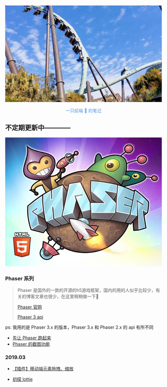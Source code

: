 ![](title.jpg)

<center><font color=#5192e4>一只前端 🦍 的笔记</font></center>

## 不定期更新中————

![](phaser.jpg)

### Phaser 系列

> Phaser 是国外的一款的开源的h5游戏框架，国内的用的人似乎比较少，有关的博客文章也很少，在这里稍稍做一下📝
>
> [Phaser 官网](http://phaser.io/)
>
> [Phaser 3 api](https://photonstorm.github.io/phaser3-docs/index.html)

ps: 我用的是 Phaser 3.x 的版本，Phaser 3.x 和 Phaser 2.x 的 api 有所不同

- [先让 Phaser 跑起来](https://github.com/hewq/blog/blob/master/Phaser/helloworld.md)
- [Phaser 的截图功能](https://github.com/hewq/blog/blob/master/Phaser/snapshotarea.md)



### 2019.03

- [【插件】移动端元素拖拽、缩放](https://github.com/hewq/blog/blob/master/javascript/%E3%80%90%E6%8F%92%E4%BB%B6%E3%80%91%E7%A7%BB%E5%8A%A8%E7%AB%AF%E5%85%83%E7%B4%A0%E6%8B%96%E6%8B%BD%E3%80%81%E7%BC%A9%E6%94%BE.md)

- [初探 lottie](https://github.com/hewq/blog/blob/master/javascript/%E5%88%9D%E6%8E%A2Lottie.md)

  
